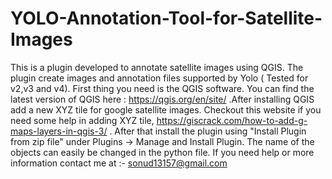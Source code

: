 # YOLO-Annotation-Tool-for-Satellite-Images
This is a plugin developed to annotate satellite images using QGIS. The plugin create images and annotation files supported by Yolo ( Tested for v2,v3 and v4). First thing you need is the QGIS software. You can find the latest version of QGIS here : https://qgis.org/en/site/ .After installing QGIS add a new XYZ tile for google satellite images. Checkout this website if you need some help in adding XYZ tile, https://giscrack.com/how-to-add-g-maps-layers-in-qgis-3/ . After that install the plugin using "Install Plugin from zip file" under Plugins -> Manage and Install Plugin. The name of the objects can easily be changed in the python file. If you need help or more information contact me at :- sonud13157@gmail.com  
